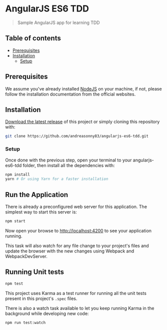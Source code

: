 # AngularJS ES6 TDD

> Sample AngularJS app for learning TDD

## Table of contents

* [Prerequisites](#prerequisites)
* [Installation](#installation)
  * [Setup](#setup)

## Prerequisites

We assume you've already installed [NodeJS][nodejs] on your machine, if not,
please follow the installation documentation from the official websites.

## Installation

[Download the latest release][latest_release] of this project or simply
cloning this repository with:

```sh
git clone https://github.com/andreasonny83/angularjs-es6-tdd.git
```

### Setup

Once done with the previous step, open your terminal to your angularjs-es6-tdd
folder, then install all the dependencies with:

```sh
npm install
yarn # Or using Yarn for a faster installation
```

## Run the Application

There is already a preconfigured web server for this application.
The simplest way to start this server is:

```sh
npm start
```

Now open your browse to
[http://localhost:4200](http://localhost:4200) to see your application running.

This task will also watch for any file change to your project's files and
update the browser with the new changes using Webpack and WebpackDevServer.

## Running Unit tests

```sh
npm test
```

This project uses Karma as a test runner for running all the unit tests present in this
project's `.spec` files.

There is also a watch task available to let you keep running Karma in the background while
developing new code:

```sh
npm run test:watch
```

[nodejs]: https://nodejs.org/
[latest_release]: https://github.com/andreasonny83/angularjs-es6-tdd/releases/latest
